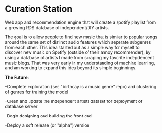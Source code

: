 # Curation Station
Web app and recommendation engine that will create a spotify playlist from a growing RDS database of independent/DIY artists.

The goal is to allow people to find new music that is similar to popular songs around the same set of distinct audio features which seperate subgenres from each other. This idea started out as a simple way for myself to discover new music on Spotify (outside of their annoy recommender), by using a database of artists I made from scraping my favorite indepdendent music blogs. That was very early in my understanding of machine learning, and am working to expand this idea beyond its simple beginnings.

**The Future**:

-Complete exploration (see "birthday is a music genre" repo) and clustering of genres for training the model

-Clean and update the independent artists dataset for deployment of database server

-Begin designing and building the front end

-Deploy a soft release (or "alpha") version
